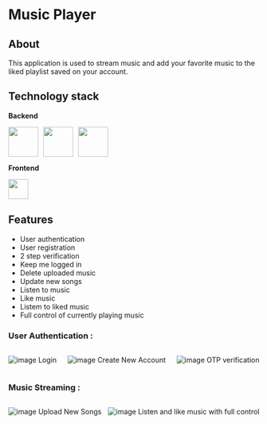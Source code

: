# Music Player

## About

This application is used to stream music and add your favorite music to the liked playlist saved on your account.

## Technology stack

**Backend**

<div style="display: flex; gap: 10px;">
  <img src="https://devicon-website.vercel.app/api/nodejs/original-wordmark.svg" width="60" height="60"></img>
  <img src="https://devicon-website.vercel.app/api/express/original-wordmark.svg?color=%23FFFFFF" width="60" height="60"></img>
  <img src="https://devicon-website.vercel.app/api/mongodb/original-wordmark.svg"  width="60" height="60"></img>
</div>

**Frontend**

<div style="display: flex; gap: 10px;">
<img src="https://devicon-website.vercel.app/api/flutter/original.svg" width="40" height="40"></img>
</div>


## Features

- User authentication
- User registration
- 2 step verification
- Keep me logged in
- Delete uploaded music
- Update new songs
- Listen to music
- Like music
- Listem to liked music
- Full control of currently playing music

### User Authentication :

<div style="display:flex; justify-content: space-between; gap: 2px;">

![image](https://github.com/markyasser/Music-Player/assets/82395903/6500886d-8e09-432e-a78f-aa569a593d0c)
Login

![image](https://github.com/markyasser/Music-Player/assets/82395903/944d8950-23ae-4da3-9ac0-6103f8bf69d3)
Create New Account

![image](https://github.com/markyasser/Music-Player/assets/82395903/b01daf42-7274-42bb-a193-c07662266902)
OTP verification

</div>

### Music Streaming :

<div style="display:flex; justify-content: space-between; gap: 2px;">

![image](https://github.com/markyasser/Music-Player/assets/82395903/25df333a-0825-43b4-ad38-73d7aa76ea2d)
Upload New Songs

![image](https://github.com/markyasser/Music-Player/assets/82395903/ab3af704-5ff6-447e-9335-9ec003eb229c)
Listen and like music with full control

</div>

